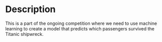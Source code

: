 # Description
This is a part of the ongoing competition where we need to use machine learning to create a model that predicts which passengers survived the Titanic shipwreck.
